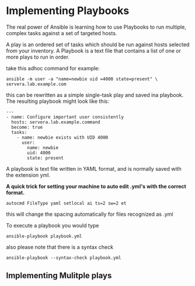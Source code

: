 # Implementing Playbooks

The real power of Ansible is learning how to use Playbooks to run multiple, complex tasks against a set of targeted hosts.

A play is an ordered set of tasks which should be run against hosts selected from your inventory. A Playbook is a text file that contains a list of one or more plays to run in order.

take this adhoc command for example:

`ansible -m user -a "name=newbie uid =4000 state=present" \ servera.lab.example.com`

this can be rewritten as a simple single-task play and saved ina playbook. The resulting playbook might look like this:

```
---
- name: Configure important user consistently
  hosts: servera.lab.example.command
  become: true
  tasks:
    - name: newbie exists with UID 4000
      user:
        name: newbie
        uid: 4000
        state: present
```

A playbook is text file written in YAML format, and is normally saved with the extension yml.

**A quick trick for setting your machine to auto edit .yml's with the correct format.**

`autocmd FileType yaml setlocal ai ts=2 sw=2 et`

this will change the spacing automatically for files recognized as .yml

To execute a playbook you would type

`ansible-playbook playbook.yml`

also please note that there is a syntax check

`ansible-playbook --syntax-check playbook.yml`


## Implementing Mulitple plays
